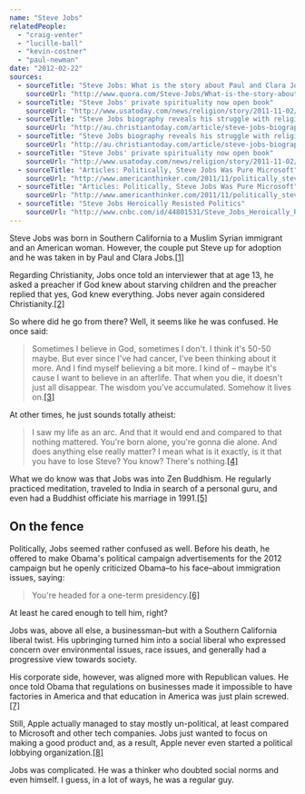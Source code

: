 ```yaml
---
name: "Steve Jobs"
relatedPeople:
  - "craig-venter"
  - "lucille-ball"
  - "kevin-costner"
  - "paul-newman"
date: "2012-02-22"
sources:
  - sourceTitle: "Steve Jobs: What is the story about Paul and Clara Jobs, Steve Jobs' adoptive parents?"
    sourceUrl: "http://www.quora.com/Steve-Jobs/What-is-the-story-about-Paul-and-Clara-Jobs-Steve-Jobs-adoptive-parents"
  - sourceTitle: "Steve Jobs' private spirituality now open book"
    sourceUrl: "http://www.usatoday.com/news/religion/story/2011-11-02/steve-jobs-faith-buddhism/51049772/1"
  - sourceTitle: "Steve Jobs biography reveals his struggle with religion, faith in God"
    sourceUrl: "http://au.christiantoday.com/article/steve-jobs-biographer-reveals-his-struggle-with-religion-faith-in-god/12282.htm"
  - sourceTitle: "Steve Jobs biography reveals his struggle with religion, faith in God"
    sourceUrl: "http://au.christiantoday.com/article/steve-jobs-biographer-reveals-his-struggle-with-religion-faith-in-god/12282.htm"
  - sourceTitle: "Steve Jobs' private spirituality now open book"
    sourceUrl: "http://www.usatoday.com/news/religion/story/2011-11-02/steve-jobs-faith-buddhism/51049772/1"
  - sourceTitle: "Articles: Politically, Steve Jobs Was Pure Microsoft"
    sourceUrl: "http://www.americanthinker.com/2011/11/politically_steve_jobs_was_pure_microsoft.html"
  - sourceTitle: "Articles: Politically, Steve Jobs Was Pure Microsoft"
    sourceUrl: "http://www.americanthinker.com/2011/11/politically_steve_jobs_was_pure_microsoft.html"
  - sourceTitle: "Steve Jobs Heroically Resisted Politics"
    sourceUrl: "http://www.cnbc.com/id/44801531/Steve_Jobs_Heroically_Resisted_Politics"
---
```


Steve Jobs was born in Southern California to a Muslim Syrian immigrant and an American woman. However, the couple put Steve up for adoption and he was taken in by Paul and Clara Jobs.<a class="source-citation" href="http://www.quora.com/Steve-Jobs/What-is-the-story-about-Paul-and-Clara-Jobs-Steve-Jobs-adoptive-parents" title="Steve Jobs: What is the story about Paul and Clara Jobs, Steve Jobs&apos; adoptive parents?">[1]</a>

Regarding Christianity, Jobs once told an interviewer that at age 13, he asked a preacher if God knew about starving children and the preacher replied that yes, God knew everything. Jobs never again considered Christianity.<a class="source-citation" href="http://www.usatoday.com/news/religion/story/2011-11-02/steve-jobs-faith-buddhism/51049772/1" title="Steve Jobs&apos; private spirituality now open book">[2]</a>

So where did he go from there? Well, it seems like he was confused. He once said:

>Sometimes I believe in God, sometimes I don't. I think it's 50-50 maybe. But ever since I've had cancer, I've been thinking about it more. And I find myself believing a bit more. I kind of – maybe it's cause I want to believe in an afterlife. That when you die, it doesn't just all disappear. The wisdom you've accumulated. Somehow it lives on.<a class="source-citation" href="http://au.christiantoday.com/article/steve-jobs-biographer-reveals-his-struggle-with-religion-faith-in-god/12282.htm" title="Steve Jobs biography reveals his struggle with religion, faith in God">[3]</a>

At other times, he just sounds totally atheist:

>I saw my life as an arc. And that it would end and compared to that nothing mattered. You're born alone, you're gonna die alone. And does anything else really matter? I mean what is it exactly, is it that you have to lose Steve? You know? There's nothing.<a class="source-citation" href="http://au.christiantoday.com/article/steve-jobs-biographer-reveals-his-struggle-with-religion-faith-in-god/12282.htm" title="Steve Jobs biography reveals his struggle with religion, faith in God">[4]</a>

What we do know was that Jobs was into Zen Buddhism. He regularly practiced meditation, traveled to India in search of a personal guru, and even had a Buddhist officiate his marriage in 1991.<a class="source-citation" href="http://www.usatoday.com/news/religion/story/2011-11-02/steve-jobs-faith-buddhism/51049772/1" title="Steve Jobs&apos; private spirituality now open book">[5]</a>

## On the fence

Politically, Jobs seemed rather confused as well. Before his death, he offered to make Obama's political campaign advertisements for the 2012 campaign but he openly criticized Obama–to his face–about immigration issues, saying:

>You're headed for a one-term presidency.<a class="source-citation" href="http://www.americanthinker.com/2011/11/politically_steve_jobs_was_pure_microsoft.html" title="Articles: Politically, Steve Jobs Was Pure Microsoft">[6]</a>

At least he cared enough to tell him, right?

Jobs was, above all else, a businessman–but with a Southern California liberal twist. His upbringing turned him into a social liberal who expressed concern over environmental issues, race issues, and generally had a progressive view towards society.

His corporate side, however, was aligned more with Republican values. He once told Obama that regulations on businesses made it impossible to have factories in America and that education in America was just plain screwed.<a class="source-citation" href="http://www.americanthinker.com/2011/11/politically_steve_jobs_was_pure_microsoft.html" title="Articles: Politically, Steve Jobs Was Pure Microsoft">[7]</a>

Still, Apple actually managed to stay mostly un-political, at least compared to Microsoft and other tech companies. Jobs just wanted to focus on making a good product and, as a result, Apple never even started a political lobbying organization.<a class="source-citation" href="http://www.cnbc.com/id/44801531/Steve_Jobs_Heroically_Resisted_Politics" title="Steve Jobs Heroically Resisted Politics">[8]</a>

Jobs was complicated. He was a thinker who doubted social norms and even himself. I guess, in a lot of ways, he was a regular guy.